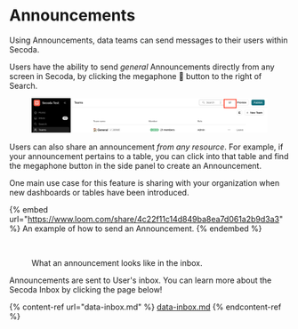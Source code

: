 # Announcements

Using Announcements, data teams can send messages to their users within Secoda.

Users have the ability to send _general_ Announcements directly from any screen in Secoda, by clicking the megaphone :mega: button to the right of Search.

<figure><img src="../.gitbook/assets/Screenshot 2023-09-12 at 2.32.39 PM.png" alt=""><figcaption></figcaption></figure>

Users can also share an announcement _from any resource_. For example, if your announcement pertains to a table, you can click into that table and find the megaphone button in the side panel to create an Announcement.

One main use case for this feature is sharing with your organization when new dashboards or tables have been introduced.

{% embed url="https://www.loom.com/share/4c22f11c14d849ba8ea7d061a2b9d3a3" %}
An example of how to send an Announcement.
{% endembed %}

<figure><img src="https://secoda-public-media-assets.s3.amazonaws.com/Screenshot%202023-06-09%20at%2011.18.55%20AM.png" alt="" width="363"><figcaption><p>What an announcement looks like in the inbox.</p></figcaption></figure>

Announcements are sent to User's inbox. You can learn more about the Secoda Inbox by clicking the page below!

{% content-ref url="data-inbox.md" %}
[data-inbox.md](data-inbox.md)
{% endcontent-ref %}
